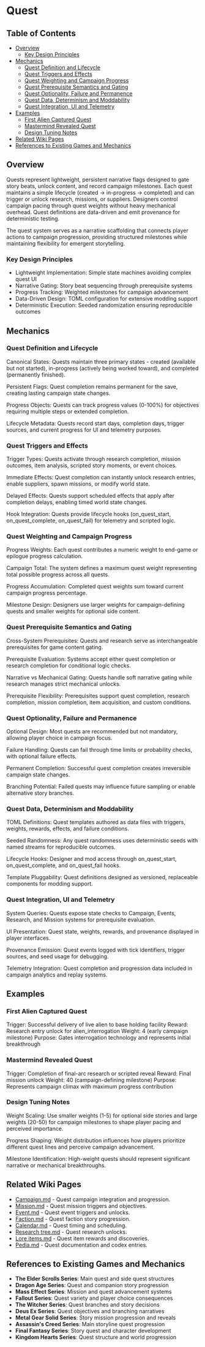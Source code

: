 # Quest

## Table of Contents
- [Overview](#overview)
  - [Key Design Principles](#key-design-principles)
- [Mechanics](#mechanics)
  - [Quest Definition and Lifecycle](#quest-definition-and-lifecycle)
  - [Quest Triggers and Effects](#quest-triggers-and-effects)
  - [Quest Weighting and Campaign Progress](#quest-weighting-and-campaign-progress)
  - [Quest Prerequisite Semantics and Gating](#quest-prerequisite-semantics-and-gating)
  - [Quest Optionality, Failure and Permanence](#quest-optionality,-failure-and-permanence)
  - [Quest Data, Determinism and Moddability](#quest-data,-determinism-and-moddability)
  - [Quest Integration, UI and Telemetry](#quest-integration,-ui-and-telemetry)
- [Examples](#examples)
  - [First Alien Captured Quest](#first-alien-captured-quest)
  - [Mastermind Revealed Quest](#mastermind-revealed-quest)
  - [Design Tuning Notes](#design-tuning-notes)
- [Related Wiki Pages](#related-wiki-pages)
- [References to Existing Games and Mechanics](#references-to-existing-games-and-mechanics)

## Overview

Quests represent lightweight, persistent narrative flags designed to gate story beats, unlock content, and record campaign milestones. Each quest maintains a simple lifecycle (created → in-progress → completed) and can trigger or unlock research, missions, or suppliers. Designers control campaign pacing through quest weights without heavy mechanical overhead. Quest definitions are data-driven and emit provenance for deterministic testing.

The quest system serves as a narrative scaffolding that connects player actions to campaign progression, providing structured milestones while maintaining flexibility for emergent storytelling.

### Key Design Principles

- Lightweight Implementation: Simple state machines avoiding complex quest UI
- Narrative Gating: Story beat sequencing through prerequisite systems
- Progress Tracking: Weighted milestones for campaign advancement
- Data-Driven Design: TOML configuration for extensive modding support
- Deterministic Execution: Seeded randomization ensuring reproducible outcomes

## Mechanics

### Quest Definition and Lifecycle

Canonical States: Quests maintain three primary states - created (available but not started), in-progress (actively being worked toward), and completed (permanently finished).

Persistent Flags: Quest completion remains permanent for the save, creating lasting campaign state changes.

Progress Objects: Quests can track progress values (0-100%) for objectives requiring multiple steps or extended completion.

Lifecycle Metadata: Quests record start days, completion days, trigger sources, and current progress for UI and telemetry purposes.

### Quest Triggers and Effects

Trigger Types: Quests activate through research completion, mission outcomes, item analysis, scripted story moments, or event choices.

Immediate Effects: Quest completion can instantly unlock research entries, enable suppliers, spawn missions, or modify world state.

Delayed Effects: Quests support scheduled effects that apply after completion delays, enabling timed world state changes.

Hook Integration: Quests provide lifecycle hooks (on_quest_start, on_quest_complete, on_quest_fail) for telemetry and scripted logic.

### Quest Weighting and Campaign Progress

Progress Weights: Each quest contributes a numeric weight to end-game or epilogue progress calculation.

Campaign Total: The system defines a maximum quest weight representing total possible progress across all quests.

Progress Accumulation: Completed quest weights sum toward current campaign progress percentage.

Milestone Design: Designers use larger weights for campaign-defining quests and smaller weights for optional side content.

### Quest Prerequisite Semantics and Gating

Cross-System Prerequisites: Quests and research serve as interchangeable prerequisites for game content gating.

Prerequisite Evaluation: Systems accept either quest completion or research completion for conditional logic checks.

Narrative vs Mechanical Gating: Quests handle soft narrative gating while research manages strict mechanical unlocks.

Prerequisite Flexibility: Prerequisites support quest completion, research completion, mission completion, item acquisition, and custom conditions.

### Quest Optionality, Failure and Permanence

Optional Design: Most quests are recommended but not mandatory, allowing player choice in campaign focus.

Failure Handling: Quests can fail through time limits or probability checks, with optional failure effects.

Permanent Completion: Successful quest completion creates irreversible campaign state changes.

Branching Potential: Failed quests may influence future sampling or enable alternative story branches.

### Quest Data, Determinism and Moddability

TOML Definitions: Quest templates authored as data files with triggers, weights, rewards, effects, and failure conditions.

Seeded Randomness: Any quest randomness uses deterministic seeds with named streams for reproducible outcomes.

Lifecycle Hooks: Designer and mod access through on_quest_start, on_quest_complete, and on_quest_fail hooks.

Template Pluggability: Quest definitions designed as versioned, replaceable components for modding support.

### Quest Integration, UI and Telemetry

System Queries: Quests expose state checks to Campaign, Events, Research, and Mission systems for prerequisite evaluation.

UI Presentation: Quest state, weights, rewards, and provenance displayed in player interfaces.

Provenance Emission: Quest events logged with tick identifiers, trigger sources, and seed usage for debugging.

Telemetry Integration: Quest completion and progression data included in campaign analytics and replay systems.

## Examples

### First Alien Captured Quest
Trigger: Successful delivery of live alien to base holding facility
Reward: Research entry unlock for alien_interrogation
Weight: 4 (early campaign milestone)
Purpose: Gates interrogation technology and represents initial breakthrough

### Mastermind Revealed Quest
Trigger: Completion of final-arc research or scripted reveal
Reward: Final mission unlock
Weight: 40 (campaign-defining milestone)
Purpose: Represents campaign climax with maximum progress contribution

### Design Tuning Notes
Weight Scaling: Use smaller weights (1-5) for optional side stories and large weights (20-50) for campaign milestones to shape player pacing and perceived importance.

Progress Shaping: Weight distribution influences how players prioritize different quest lines and perceive campaign advancement.

Milestone Identification: High-weight quests should represent significant narrative or mechanical breakthroughs.

## Related Wiki Pages

- [Campaign.md](../lore/Campaign.md) - Quest campaign integration and progression.
- [Mission.md](../lore/Mission.md) - Quest mission triggers and objectives.
- [Event.md](../lore/Event.md) - Quest event triggers and unlocks.
- [Faction.md](../lore/Faction.md) - Quest faction story progression.
- [Calendar.md](../lore/Calendar.md) - Quest timing and scheduling.
- [Research tree.md](../economy/Research%20tree.md) - Quest research unlocks.
- [Lore items.md](../items/Lore%20items.md) - Quest item rewards and discoveries.
- [Pedia.md](../pedia/Pedia.md) - Quest documentation and codex entries.

## References to Existing Games and Mechanics

- **The Elder Scrolls Series**: Main quest and side quest structures
- **Dragon Age Series**: Quest and companion story progression
- **Mass Effect Series**: Mission and quest advancement systems
- **Fallout Series**: Quest variety and player choice consequences
- **The Witcher Series**: Quest branches and story decisions
- **Deus Ex Series**: Quest objectives and branching narratives
- **Metal Gear Solid Series**: Story mission progression and reveals
- **Assassin's Creed Series**: Main storyline quest progression
- **Final Fantasy Series**: Story quest and character development
- **Kingdom Hearts Series**: Quest structure and world progression

